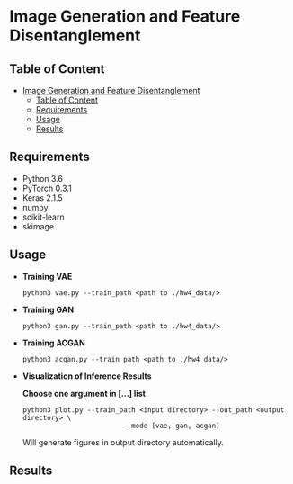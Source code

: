 # Image Generation and Feature Disentanglement

## Table of Content

<!-- @import "[TOC]" {cmd="toc" depthFrom=1 depthTo=6 orderedList=false} -->

<!-- code_chunk_output -->

* [Image Generation and Feature Disentanglement](#image-generation-and-feature-disentanglement)
	* [Table of Content](#table-of-content)
	* [Requirements](#requirements)
	* [Usage](#usage)
	* [Results](#results)
		

<!-- /code_chunk_output -->

## Requirements
  * Python 3.6
  * PyTorch 0.3.1
  * Keras 2.1.5
  * numpy
  * scikit-learn
  * skimage


## Usage

  * **Training VAE**

    ```
    python3 vae.py --train_path <path to ./hw4_data/>
    ```
  * **Training GAN**

    ```
    python3 gan.py --train_path <path to ./hw4_data/>
    ```
  * **Training ACGAN**

    ```
    python3 acgan.py --train_path <path to ./hw4_data/>
    ```
  * **Visualization of Inference Results**
    
    **Choose one argument in [...] list**
    ```
    python3 plot.py --train_path <input directory> --out_path <output directory> \
                             --mode [vae, gan, acgan]
    ```
    
    Will generate figures in output directory automatically.



## Results 